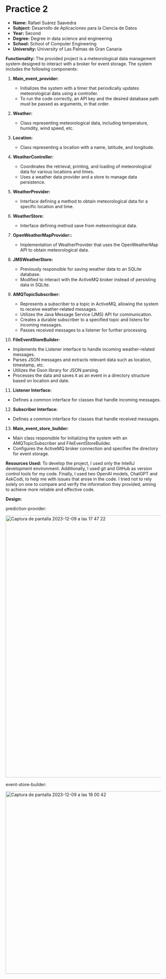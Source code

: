 # Practice 2
- **Name:** Rafael Suárez Saavedra
- **Subject:** Desarrollo de Aplicaciones para la Ciencia de Datos
- **Year:** Second
- **Degree:** Degree in data science and engineering
- **School:** School of Computer Engineering
- **University:** University of Las Palmas de Gran Canaria


**Functionality:** The provided project is a meteorological data management system designed to interact with a broker for event storage. The system includes the following components:

1. **Main_event_provider:**
   - Initializes the system with a timer that periodically updates meteorological data using a controller.
   - To run the code correctly, an API key and the desired database path must be passed as arguments, in that order.

2. **Weather:**
   - Class representing meteorological data, including temperature, humidity, wind speed, etc.

3. **Location:**
   - Class representing a location with a name, latitude, and longitude.

4. **WeatherController:**
   - Coordinates the retrieval, printing, and loading of meteorological data for various locations and times.
   - Uses a weather data provider and a store to manage data persistence.

5. **WeatherProvider:**
    - Interface defining a method to obtain meteorological data for a specific location and time.

6. **WeatherStore:**
   - Interface defining method save from meteorological data.
  
7. **OpenWeatherMapProvider::**
   - Implementation of WeatherProvider that uses the OpenWeatherMap API to obtain meteorological data.

8. **JMSWeatherStore:**
   - Previously responsible for saving weather data to an SQLite database.
   - Modified to interact with the ActiveMQ broker instead of persisting data in SQLite.
  
9. **AMQTopicSubscriber:**
   - Represents a subscriber to a topic in ActiveMQ, allowing the system to receive weather-related messages.
   - Utilizes the Java Message Service (JMS) API for communication.
   - Creates a durable subscriber to a specified topic and listens for incoming messages.
   - Passes received messages to a listener for further processing.
  
10. **FileEventStoreBuilder:**
   - Implements the Listener interface to handle incoming weather-related messages.
   - Parses JSON messages and extracts relevant data such as location, timestamp, etc.
   - Utilizes the Gson library for JSON parsing.
   - Processes the data and saves it as an event in a directory structure based on location and date.

11. **Listener Interface:**
   - Defines a common interface for classes that handle incoming messages.
  
12. **Subscriber Interface:**
   - Defines a common interface for classes that handle received messages.

13. **Main_event_store_builder:**
   - Main class responsible for initializing the system with an AMQTopicSubscriber and FileEventStoreBuilder.
   - Configures the ActiveMQ broker connection and specifies the directory for event storage.


**Resources Used:**
To develop the project, I used only the IntelliJ development environment. Additionally, I used git and GitHub as version control tools for my code. Finally, I used two OpenAI models, ChatGPT and AskCodi, to help me with issues that arose in the code. I tried not to rely solely on one to compare and verify the information they provided, aiming to achieve more reliable and effective code.


**Design:**

 prediction-provider:
 
 <img width="850" alt="Captura de pantalla 2023-12-09 a las 17 47 22" src="https://github.com/rafasuarzz/Practica1/assets/145263164/598e40fa-5c9f-41ab-af4e-0db3af541d60">

event-store-builder:

<img width="592" alt="Captura de pantalla 2023-12-09 a las 18 00 42" src="https://github.com/rafasuarzz/Practica1/assets/145263164/e8f6c884-6549-4a30-8ef2-089e2403ee37">






